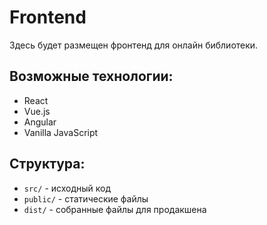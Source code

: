 # Frontend

Здесь будет размещен фронтенд для онлайн библиотеки.

## Возможные технологии:
- React
- Vue.js
- Angular
- Vanilla JavaScript

## Структура:
- `src/` - исходный код
- `public/` - статические файлы
- `dist/` - собранные файлы для продакшена
